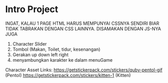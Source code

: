 # Intro Project
INGAT, KALAU 1 PAGE HTML HARUS MEMPUNYAI CSSNYA SENDIRI BIAR TIDAK TABRAKAN DENGAN CSS LAINNYA. DISAMAKAN DENGAN JS-NYA JUGA 

1. Character Slider
2. Tombol (Makan, Toilet, tidur, kesenangan)
3. Gerakan up down left right
5. menyambungkan karakter ke dalam menuGame


Character Asset Links:
https://getstickerpack.com/stickers/quby-pentol-gif (Pentol)
https://getstickerpack.com/stickers/kitten-1 (Kitten)
